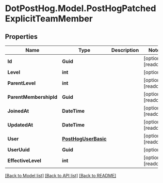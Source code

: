 # DotPostHog.Model.PostHogPatchedExplicitTeamMember

## Properties

Name | Type | Description | Notes
------------ | ------------- | ------------- | -------------
**Id** | **Guid** |  | [optional] [readonly] 
**Level** | **int** |  | [optional] 
**ParentLevel** | **int** |  | [optional] [readonly] 
**ParentMembershipId** | **Guid** |  | [optional] [readonly] 
**JoinedAt** | **DateTime** |  | [optional] [readonly] 
**UpdatedAt** | **DateTime** |  | [optional] [readonly] 
**User** | [**PostHogUserBasic**](PostHogUserBasic.md) |  | [optional] [readonly] 
**UserUuid** | **Guid** |  | [optional] 
**EffectiveLevel** | **int** |  | [optional] [readonly] 

[[Back to Model list]](../README.md#documentation-for-models) [[Back to API list]](../README.md#documentation-for-api-endpoints) [[Back to README]](../README.md)

